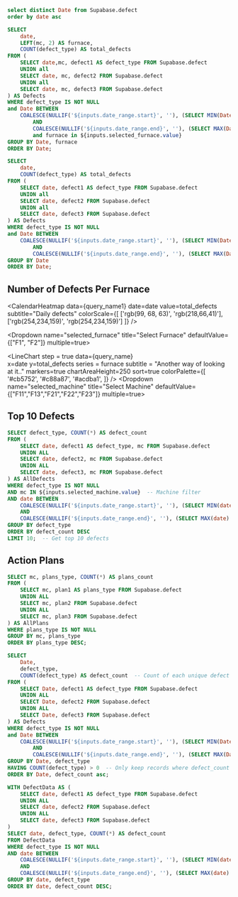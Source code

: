 <DateRange 
name="date_range"
data={dates}
dates=Date
/>

```sql dates
select distinct Date from Supabase.defect
order by date asc
```

```sql query_name
SELECT
    date,
    LEFT(mc, 2) AS furnace,
    COUNT(defect_type) AS total_defects
FROM (
    SELECT date,mc, defect1 AS defect_type FROM Supabase.defect
    UNION all
    SELECT date, mc, defect2 FROM Supabase.defect
    UNION all
    SELECT date, mc, defect3 FROM Supabase.defect
) AS Defects
WHERE defect_type IS NOT NULL
and Date BETWEEN
    COALESCE(NULLIF('${inputs.date_range.start}', ''), (SELECT MIN(Date) FROM Supabase.defect))
        AND
        COALESCE(NULLIF('${inputs.date_range.end}', ''), (SELECT MAX(Date) FROM Supabase.defect))
        and furnace in ${inputs.selected_furnace.value}
GROUP BY Date, furnace
ORDER BY Date;

```

```sql query_name1
SELECT
    date,
    COUNT(defect_type) AS total_defects
FROM (
    SELECT date, defect1 AS defect_type FROM Supabase.defect
    UNION all
    SELECT date, defect2 FROM Supabase.defect
    UNION all
    SELECT date, defect3 FROM Supabase.defect
) AS Defects
WHERE defect_type IS NOT NULL
and Date BETWEEN
    COALESCE(NULLIF('${inputs.date_range.start}', ''), (SELECT MIN(Date) FROM Supabase.defect))
        AND
        COALESCE(NULLIF('${inputs.date_range.end}', ''), (SELECT MAX(Date) FROM Supabase.defect))
GROUP BY Date
ORDER BY Date;

```

## Number of Defects Per Furnace

<CalendarHeatmap
data={query_name1}
date=date
value=total_defects
subtitle="Daily defects"
colorScale={[
['rgb(99, 68, 63)', 'rgb(218,66,41)'],
['rgb(254,234,159)', 'rgb(254,234,159)']
]}
/>

<Dropdown name="selected_furnace" title="Select Furnace" defaultValue={["F1", "F2"]} multiple=true>
<DropdownOption valueLabel="F1" value="F1" />
<DropdownOption valueLabel="F2" value="F2" />
</Dropdown>

<LineChart step = true
data={query_name}  
x=date
y=total_defects
series = furnace
subtitle = "Another way of looking at it.."
markers=true
chartAreaHeight=250
sort=true
colorPalette={[
'#cb5752',
'#c88a87',
'#acdba1',
]}
/>
<Dropdown name="selected_machine" title="Select Machine" defaultValue={["F11","F13","F21","F22","F23"]} multiple=true>
<DropdownOption valueLabel="F11" value="F11" />
<DropdownOption valueLabel="F13" value="F13" />
<DropdownOption valueLabel="F21" value="F21" />
<DropdownOption valueLabel="F22" value="F22" />
<DropdownOption valueLabel="F23" value="F23" />
</Dropdown>

## Top 10 Defects

```sql testing2
SELECT defect_type, COUNT(*) AS defect_count
FROM (
    SELECT date, defect1 AS defect_type, mc FROM Supabase.defect
    UNION ALL
    SELECT date, defect2, mc FROM Supabase.defect
    UNION ALL
    SELECT date, defect3, mc FROM Supabase.defect
) AS AllDefects
WHERE defect_type IS NOT NULL
AND mc IN ${inputs.selected_machine.value}  -- Machine filter
AND date BETWEEN
    COALESCE(NULLIF('${inputs.date_range.start}', ''), (SELECT MIN(date) FROM Supabase.defect))
    AND
    COALESCE(NULLIF('${inputs.date_range.end}', ''), (SELECT MAX(date) FROM Supabase.defect))
GROUP BY defect_type
ORDER BY defect_count DESC
LIMIT 10;  -- Get top 10 defects

```

<BarChart
data={testing2}
x=defect_type
y=defect_count
swapXY= true
/>

## Action Plans

```sql testing3
SELECT mc, plans_type, COUNT(*) AS plans_count
FROM (
    SELECT mc, plan1 AS plans_type FROM Supabase.defect
    UNION ALL
    SELECT mc, plan2 FROM Supabase.defect
    UNION ALL
    SELECT mc, plan3 FROM Supabase.defect
) AS AllPlans
WHERE plans_type IS NOT NULL
GROUP BY mc, plans_type
ORDER BY plans_type DESC;

```

<BarChart
  data={testing3}
  x=plans_type
  y=plans_count
  swapXY= true
  series = mc
  groupMode = "stack"
/>

```sql defects
SELECT
    Date,
    defect_type,
    COUNT(defect_type) AS defect_count  -- Count of each unique defect per date
FROM (
    SELECT Date, defect1 AS defect_type FROM Supabase.defect
    UNION ALL
    SELECT Date, defect2 FROM Supabase.defect
    UNION ALL
    SELECT Date, defect3 FROM Supabase.defect
) AS Defects
WHERE defect_type IS NOT NULL
and Date BETWEEN
    COALESCE(NULLIF('${inputs.date_range.start}', ''), (SELECT MIN(Date) FROM Supabase.defect))
        AND
        COALESCE(NULLIF('${inputs.date_range.end}', ''), (SELECT MAX(Date) FROM Supabase.defect))
GROUP BY Date, defect_type
HAVING COUNT(defect_type) > 0  -- Only keep records where defect_count is greater than 0
ORDER BY Date, defect_count asc;

```

<BarChart
data={defects}
x="date"
y="defect_count"
series="defect_type"
chartAreaHeight= 300
/>

```sql testing4
WITH DefectData AS (
    SELECT date, defect1 AS defect_type FROM Supabase.defect
    UNION ALL
    SELECT date, defect2 FROM Supabase.defect
    UNION ALL
    SELECT date, defect3 FROM Supabase.defect
)
SELECT date, defect_type, COUNT(*) AS defect_count
FROM DefectData
WHERE defect_type IS NOT NULL
AND date BETWEEN
    COALESCE(NULLIF('${inputs.date_range.start}', ''), (SELECT MIN(date) FROM Supabase.defect))
    AND
    COALESCE(NULLIF('${inputs.date_range.end}', ''), (SELECT MAX(date) FROM Supabase.defect))
GROUP BY date, defect_type
ORDER BY date, defect_count DESC;

```

<LineChart 
  data={testing4} 
  x="date" 
  y="defect_count" 
  series="defect_type"
  showTooltipOnHover={true} 
  chartAreaHeight={300}
  step=true
/>
